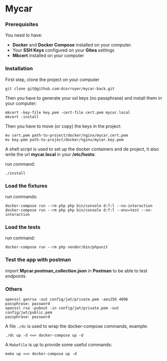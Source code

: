 # Mycar

### Prerequisites

You need to have:

- __Docker__ and __Docker Compose__ installed on your computer.
- Your __SSH Keys__ configured on your __Gitea__ settings
- __Mkcert__ installed on your computer

### Installation

First step, clone the project on your computer

    git clone git@github.com:dcorroyer/mycar-back.git

Then you have to generate your ssl keys (no passphrase) and install them in your computer:

    mkcert -key-file key.pem -cert-file cert.pem mycar.local
    mkcert -install

Then you have to move (or copy) the keys in the project:

    mv cert.pem path-to-project/docker/nginx/mycar.cert.pem
    mv key.pem path-to-project/docker/nginx/mycar.key.pem

A shell script is used to set up the docker containers and de project,
it also write the url __mycar.local__ in your __/etc/hosts__:

run command:

    ./install

### Load the fixtures
run commands:

    docker-compose run --rm php php bin/console d:f:l --no-interaction
	docker-compose run --rm php php bin/console d:f:l --env=test --no-interaction

### Load the tests
run command:

    docker-compose run --rm php vendor/bin/phpunit

### Test the app with postman
import **Mycar.postman_collection.json** in **Postman** to be able to test endpoints

### Others

    openssl genrsa -out config/jwt/private.pem -aes256 4096
    passphrase: password
    openssl rsa -pubout -in config/jwt/private.pem -out config/jwt/public.pem
    passphrase: password

A file `./dc` is used to wrap the docker-compose commands, example:

    ./dc up -d <=> docker-compose up -d

A `Makefile` is up to provide some useful commands:

    make up <=> docker-compose up -d